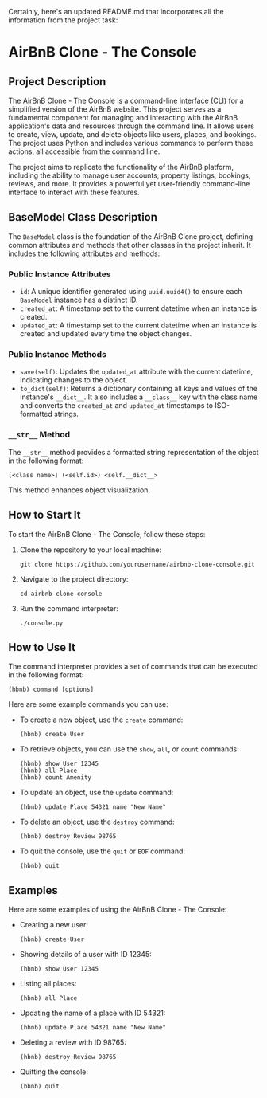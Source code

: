 Certainly, here's an updated README.md that incorporates all the information from the project task:

# AirBnB Clone - The Console

## Project Description

The AirBnB Clone - The Console is a command-line interface (CLI) for a simplified version of the AirBnB website. This project serves as a fundamental component for managing and interacting with the AirBnB application's data and resources through the command line. It allows users to create, view, update, and delete objects like users, places, and bookings. The project uses Python and includes various commands to perform these actions, all accessible from the command line.

The project aims to replicate the functionality of the AirBnB platform, including the ability to manage user accounts, property listings, bookings, reviews, and more. It provides a powerful yet user-friendly command-line interface to interact with these features.

## BaseModel Class Description

The `BaseModel` class is the foundation of the AirBnB Clone project, defining common attributes and methods that other classes in the project inherit. It includes the following attributes and methods:

### Public Instance Attributes

- `id`: A unique identifier generated using `uuid.uuid4()` to ensure each `BaseModel` instance has a distinct ID.
- `created_at`: A timestamp set to the current datetime when an instance is created.
- `updated_at`: A timestamp set to the current datetime when an instance is created and updated every time the object changes.

### Public Instance Methods

- `save(self)`: Updates the `updated_at` attribute with the current datetime, indicating changes to the object.
- `to_dict(self)`: Returns a dictionary containing all keys and values of the instance's `__dict__`. It also includes a `__class__` key with the class name and converts the `created_at` and `updated_at` timestamps to ISO-formatted strings.

### `__str__` Method

The `__str__` method provides a formatted string representation of the object in the following format:
```
[<class name>] (<self.id>) <self.__dict__>
```

This method enhances object visualization.

## How to Start It

To start the AirBnB Clone - The Console, follow these steps:

1. Clone the repository to your local machine:

   ```shell
   git clone https://github.com/yourusername/airbnb-clone-console.git
   ```

2. Navigate to the project directory:

   ```shell
   cd airbnb-clone-console
   ```

3. Run the command interpreter:

   ```shell
   ./console.py
   ```

## How to Use It

The command interpreter provides a set of commands that can be executed in the following format:

```
(hbnb) command [options]
```

Here are some example commands you can use:

- To create a new object, use the `create` command:

  ```
  (hbnb) create User
  ```

- To retrieve objects, you can use the `show`, `all`, or `count` commands:

  ```
  (hbnb) show User 12345
  (hbnb) all Place
  (hbnb) count Amenity
  ```

- To update an object, use the `update` command:

  ```
  (hbnb) update Place 54321 name "New Name"
  ```

- To delete an object, use the `destroy` command:

  ```
  (hbnb) destroy Review 98765
  ```

- To quit the console, use the `quit` or `EOF` command:

  ```
  (hbnb) quit
  ```

## Examples

Here are some examples of using the AirBnB Clone - The Console:

- Creating a new user:

  ```
  (hbnb) create User
  ```

- Showing details of a user with ID 12345:

  ```
  (hbnb) show User 12345
  ```

- Listing all places:

  ```
  (hbnb) all Place
  ```

- Updating the name of a place with ID 54321:

  ```
  (hbnb) update Place 54321 name "New Name"
  ```

- Deleting a review with ID 98765:

  ```
  (hbnb) destroy Review 98765
  ```

- Quitting the console:

  ```
  (hbnb) quit
  ```